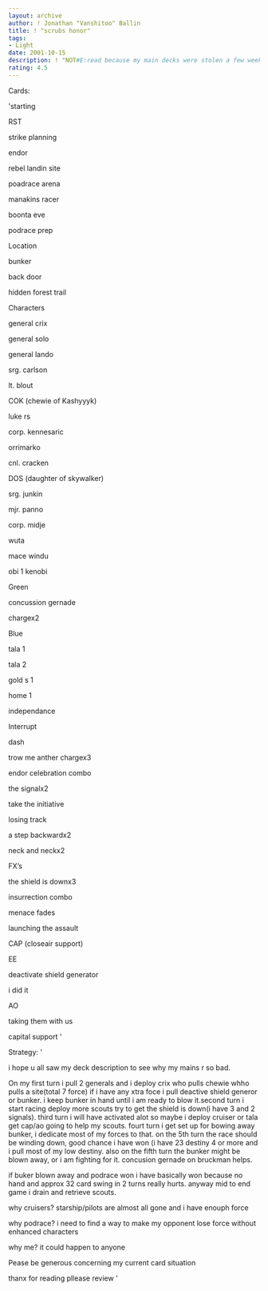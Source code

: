 ```yaml
---
layout: archive
author: ! Jonathan "Vanshitoo" Ballin
title: ! "scrubs honor"
tags:
- Light
date: 2001-10-15
description: ! "NOT#E:read because my main decks were stolen a few weeks ago i have few resources and i have no longer good mains or many good cards so this deck was downgraded significantly>"
rating: 4.5
---
```

Cards: 

'starting

RST

strike planning

endor

rebel landin site

poadrace arena

manakins racer

boonta eve

podrace prep


Location

bunker

back door

hidden forest trail


Characters

general crix

general solo 

general lando

srg. carlson

lt. blout

COK (chewie of Kashyyyk)

luke rs

corp. kennesaric

orrimarko

cnl. cracken

DOS (daughter of skywalker)

srg. junkin

mjr. panno

corp. midje

wuta

mace windu

obi 1 kenobi


Green

concussion gernade

chargex2


Blue

tala 1

tala 2

gold s 1

home 1

independance


Interrupt

dash

trow me anther chargex3

endor celebration combo

the signalx2

take the initiative

losing track

a step backwardx2

neck and neckx2


FX’s

the shield is downx3

insurrection combo

menace fades

launching the assault

CAP (closeair support)


EE

deactivate shield generator

i did it


AO 

taking them with us

capital support '

Strategy: '

i hope u all saw my deck description to see why my mains r so bad.


On my first turn i pull 2 generals and i deploy crix who pulls chewie whho pulls a site(total 7 force) if i have any xtra foce i pull deactive shield generor or bunker. i keep bunker in hand until i am ready to blow it.second turn i start racing deploy more scouts try to get the shield is down(i have 3 and 2 signals). third turn i will have activated alot so maybe i deploy cruiser or tala get cap/ao going to help my scouts. fourt turn i get set up for bowing away bunker, i dedicate most of my forces to that. on the 5th turn the race should be winding down, good chance i have won (i have 23 destiny 4 or more and i pull most of my low destiny. also on the fifth turn the bunker might be blown away, or i am fighting for it. concusion gernade on bruckman helps. 

if  buker blown away and podrace won i have basically won because no hand and approx 32 card swing in 2 turns really hurts. anyway mid to end game i drain and retrieve scouts.


why cruisers? starship/pilots are almost all gone and i have enouph force  

why podrace? i need to find a way to make my opponent lose force without enhanced characters

why me? it could happen to anyone


Pease be generous concerning my current card situation 

thanx for reading pllease review '
